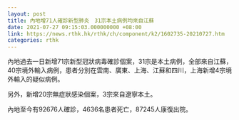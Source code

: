 ```yaml
---
layout: post
title: 內地增71人確診新型肺炎　31宗本土病例均來自江蘇
date: 2021-07-27 09:15:03.000000000 +08:00
link: https://news.rthk.hk/rthk/ch/component/k2/1602735-20210727.htm
categories: rthk
---
```


內地過去一日新增71宗新型冠狀病毒確診個案，31宗是本土病例，全部來自江蘇，40宗境外輸入病例，患者分別在雲南、廣東、上海、江蘇和四川，上海新增4宗境外輸入的疑似病例。

另外，新增20宗無症狀感染個案，3宗來自遼寧本土。

內地至今有92676人確診，4636名患者死亡，87245人康復出院。

